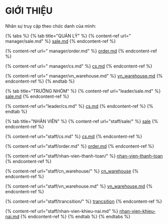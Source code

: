 # GIỚI THIỆU

###

Nhân sự truy cập theo chức danh của mình:

{% tabs %}
{% tab title="QUẢN LÝ" %}
{% content-ref url=" manager/sale.md" %}
[sale.md](< manager/sale.md>)
{% endcontent-ref %}

{% content-ref url=" manager/order.md" %}
[order.md](< manager/order.md>)
{% endcontent-ref %}

{% content-ref url=" manager/cs.md" %}
[cs.md](< manager/cs.md>)
{% endcontent-ref %}

{% content-ref url=" manager/vn_warehouse.md" %}
[vn\_warehouse.md](< manager/vn\_warehouse.md>)
{% endcontent-ref %}
{% endtab %}

{% tab title="TRƯỞNG NHÓM" %}
{% content-ref url="leader/sale.md" %}
[sale.md](leader/sale.md)
{% endcontent-ref %}

{% content-ref url="leader/cs.md" %}
[cs.md](leader/cs.md)
{% endcontent-ref %}
{% endtab %}

{% tab title="NHÂN VIÊN" %}
{% content-ref url="staff/sale/" %}
[sale](staff/sale/)
{% endcontent-ref %}

{% content-ref url="staff/cs.md" %}
[cs.md](staff/cs.md)
{% endcontent-ref %}

{% content-ref url="staff/order.md" %}
[order.md](staff/order.md)
{% endcontent-ref %}

{% content-ref url="staff/nhan-vien-thanh-toan/" %}
[nhan-vien-thanh-toan](staff/nhan-vien-thanh-toan/)
{% endcontent-ref %}

{% content-ref url="staff/cn_warehouse/" %}
[cn\_warehouse](staff/cn\_warehouse/)
{% endcontent-ref %}

{% content-ref url="staff/vn_warehouse.md" %}
[vn\_warehouse.md](staff/vn\_warehouse.md)
{% endcontent-ref %}

{% content-ref url="staff/trancsition/" %}
[trancsition](staff/trancsition/)
{% endcontent-ref %}

{% content-ref url="staff/nhan-vien-khieu-nai.md" %}
[nhan-vien-khieu-nai.md](staff/nhan-vien-khieu-nai.md)
{% endcontent-ref %}
{% endtab %}
{% endtabs %}
